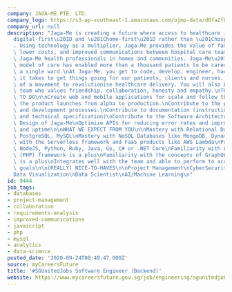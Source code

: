 ```yaml
---
company: JAGA-ME PTE. LTD.
company_logo: https://s3-ap-southeast-1.amazonaws.com/ojmp-data/d0fa2fb6ecf4133bd953f3825f8c2f10/jaga-me.jpg
company_url: null
description: "Jaga-Me is creating a future where access to healthcare is both \u201C\
  digital-first\u201D and \u201Chome-first\u201D rather than \u201Chospital-first\u201D\
  . Using technology as a multiplier, Jaga-Me provides the value of faster care delivery,\
  \ lower costs, and improved communications between hospital care teams as well as\
  \ Jaga-Me health professionals in homes and communities. Jaga-Me\u2019s distributed\
  \ model of care has enabled more than a thousand patients to be cared for without\
  \ a single ward.\nAt Jaga-Me, you get to code, develop, engineer, hack, and do whatever\
  \ it takes to get things going for our patients, clients and nurses. You are part\
  \ of a movement to revolutionise healthcare delivery. You will also be part of a\
  \ team who values friendship, collaboration, honesty and empathy.\nTHINGS YOU GET\
  \ TO DO\n\nCreate web and mobile applications for scale and follow through with\
  \ the product launches from alpha to production.\nContribute to the product design\
  \ and development processes.\nContribute to documentation (instructional, pitch\
  \ and technical specification)\nContribute to the Software Architecture and Database\
  \ Design of Jaga-Me\nOptimize APIs for reducing error rates and improving efficiency\
  \ and uptime\n\nWHAT WE EXPECT FROM YOU\n\nMastery with Relational Databases like\
  \ PostgreSQL, MySQL\nMastery with NoSQL Databases like MongoDB, DynamoDB\nMastery\
  \ with the Serverless framework and FaaS products like AWS Lambda\nProficient in\
  \ NodeJS, Python, Ruby, Java, Go, C# or .NET Core\nFamiliarity with Laravel/Lumen\
  \ (PHP) framework is a plus\nFamiliarity with the concepts of GraphQL and Pub-Sub\
  \ is a plus\nIntegrates well with the team and able to perform to accomplish team\
  \ goals\n\n(REALLY) NICE-TO-HAVES\n\nProject Management\nCyberSecurity\nData Engineering\n\
  Data Visualization\nData Scientist\nAI/Machine Learning\n"
id: 9444
job_tags:
- databases
- project-management
- collaboration
- requirements-analysis
- improved-communications
- javascript
- php
- mysql
- analytics
- data-science
posted_date: '2020-09-24T08:49:47.000Z'
source: myCareersFuture
title: '#SGUnitedJobs Software Engineer (Backend)'
website: https://www.mycareersfuture.gov.sg/job/engineering/sgunitedjobs-software-engineer-jaga-me-a4f841f47fad32fbdb827bbe8cd45402
---
```

